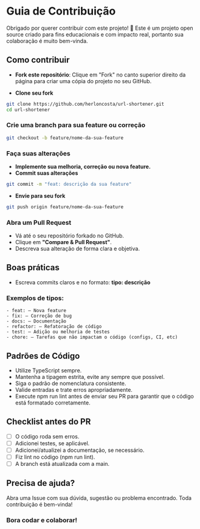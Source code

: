 # Guia de Contribuição

Obrigado por querer contribuir com este projeto! 🎉 Este é um projeto open source criado para fins educacionais e com impacto real, portanto sua colaboração é muito bem-vinda.

## Como contribuir

- **Fork este repositório**:
  Clique em "Fork" no canto superior direito da página para criar uma cópia do projeto no seu GitHub.

- **Clone seu fork**

```bash
git clone https://github.com/herloncosta/url-shortener.git
cd url-shortener
```

### Crie uma branch para sua feature ou correção

```bash
git checkout -b feature/nome-da-sua-feature
```

### Faça suas alterações

- **Implemente sua melhoria, correção ou nova feature.**
- **Commit suas alterações**

```bash
git commit -m "feat: descrição da sua feature"
```

- **Envie para seu fork**

```bash
git push origin feature/nome-da-sua-feature
```

### Abra um Pull Request

- Vá até o seu repositório forkado no GitHub.
- Clique em **"Compare & Pull Request"**.
- Descreva sua alteração de forma clara e objetiva.

## Boas práticas

- Escreva commits claros e no formato: **tipo: descrição**

### Exemplos de tipos:

```code
- feat: — Nova feature
- fix: — Correção de bug
- docs: — Documentação
- refactor: — Refatoração de código
- test: — Adição ou melhoria de testes
- chore: — Tarefas que não impactam o código (configs, CI, etc)
```

## Padrões de Código

- Utilize TypeScript sempre.
- Mantenha a tipagem estrita, evite any sempre que possível.
- Siga o padrão de nomenclatura consistente.
- Valide entradas e trate erros apropriadamente.
- Execute npm run lint antes de enviar seu PR para garantir que o código está formatado corretamente.

## Checklist antes do PR

- [ ] O código roda sem erros.
- [ ] Adicionei testes, se aplicável.
- [ ] Adicionei/atualizei a documentação, se necessário.
- [ ] Fiz lint no código (npm run lint).
- [ ] A branch está atualizada com a main.

## Precisa de ajuda?

Abra uma Issue com sua dúvida, sugestão ou problema encontrado. Toda contribuição é bem-vinda!

### Bora codar e colaborar!
